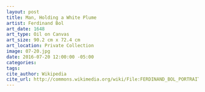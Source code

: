 ```yaml
---
layout: post
title: Man, Holding a White Plume
artist: Ferdinand Bol
art_date: 1648
art_type: Oil on Canvas
art_size: 90.2 cm x 72.4 cm
art_location: Private Collection
image: 07-20.jpg
date: 2016-07-20 12:00:00 -05:00
categories:
tags:
cite_author: Wikipedia
cite_url: http://commons.wikimedia.org/wiki/File:FERDINAND_BOL_PORTRAIT_OF_A_MAN,_HOLDING_A_WHITE_PLUME.jpg
---
```

